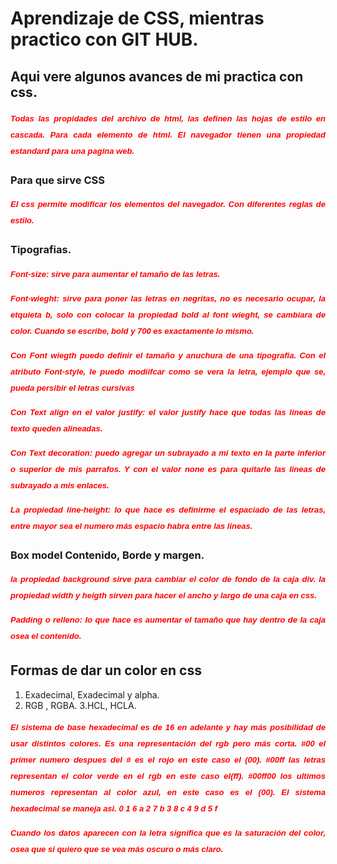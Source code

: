 # Aprendizaje de CSS, mientras practico con GIT HUB.

## Aqui vere algunos avances de mi practica con css.
Todas las propidades del archivo de html, las definen las hojas de estilo en cascada.
Para cada elemento de html. El navegador tienen una propiedad estandard para una pagina 
web.

### Para que sirve CSS
El css permite modificar los elementos del navegador. Con diferentes reglas de estilo.

### Tipografias.
Font-size: sirve para aumentar el tamaño de las letras.

Font-wieght: sirve para poner las letras en negritas, no es necesario ocupar, la etquieta b,
solo con colocar la propiedad bold al font wieght, se cambiara de color.
Cuando se escribe, bold y 700 es exactamente lo mismo. 

<style>
p{
  color: red;
  font-family: sans-serif;
  font-size: 13px;
  font-weight:bolder;
  font-style:oblique 40deg;
  text-align: justify;
  text-decoration: none;
    line-height: 2;
}
</style>
Con Font wiegth puedo definir el tamaño y anuchura de una tipografia.
Con el atributo Font-style, le puedo modiifcar como se vera la letra, ejemplo que se,
pueda persibir el letras <i> cursivas </i>

Con Text align en el valor justify: el valor justify hace que todas las lineas de texto queden alineadas.

Con Text decoration: puedo agregar un subrayado a mi texto en la parte inferior o superior de mis parrafos.
Y con el valor none es para quitarle las lineas de subrayado a mis enlaces.

La propiedad line-height: lo que hace es definirme el espaciado de las letras, entre mayor sea el numero más espacio habra entre las lineas.

### Box model  Contenido, Borde y margen.

la propiedad background sirve para cambiar el color de fondo de la caja div.
la propiedad width y heigth sirven para hacer el ancho y largo de una caja en css.

Padding o relleno: lo que hace es aumentar el tamaño que hay dentro de la caja osea el contenido.

## Formas de dar un color en css

1. Exadecimal, Exadecimal y alpha.
2. RGB , RGBA.
3.HCL, HCLA.

El sistema de base hexadecimal es de 16 en adelante y hay más posibilidad de usar distintos colores.
Es una representación del rgb pero más corta.
#00 el primer numero despues del # es el rojo en este caso el (00).
#00ff las letras representan el color verde en el rgb en este caso el(ff).
#00ff00 los ultimos numeros representan al color azul, en este caso es el (00).
El sistema hexadecimal se maneja asi.
0
1 6 a
2 7 b
3 8 c
4 9 d
5   f

Cuando los datos aparecen con la letra significa que es la saturación del color,
osea que si quiero que se vea más oscuro o más claro.